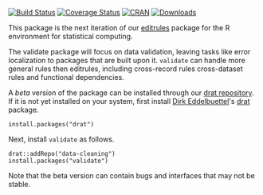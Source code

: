 [![Build Status](https://travis-ci.org/data-cleaning/validate.svg?branch=master)](https://travis-ci.org/data-cleaning/validate)
[![Coverage Status](https://coveralls.io/repos/data-cleaning/validate/badge.svg?branch=master&service=github)](https://coveralls.io/github/data-cleaning/validate?branch=master)
[![CRAN](http://www.r-pkg.org/badges/version/validate)](http://cran.r-project.org/package=validate/)
[![Downloads](http://cranlogs.r-pkg.org/badges/validate)](http://www.r-pkg.org/pkg/validate) 

This package is the next iteration of our [editrules](https://cran.r-project.org/web/packages/editrules/index.html) package for the R environment for statistical computing.

The validate package will focus on data validation, leaving tasks like error localization to packages that are built upon it. `validate` can handle more general rules then editrules, including cross-record rules cross-dataset rules and functional dependencies. 


A _beta_ version of the package can be installed through our [drat repository](https://github.com/data-cleaning/drat). If it is not yet installed on your system, first install [Dirk Eddelbuettel](http://dirk.eddelbuettel.com/)'s [drat](http://www.r-pkg.org/pkg/drat) package.
```
install.packages("drat")
```
Next, install `validate` as follows.
```
drat::addRepo("data-cleaning")
install.packages("validate")
```
Note that the beta version can contain bugs and interfaces that may not be stable.



